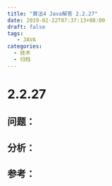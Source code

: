 ```yaml
---
title: "算法4 Java解答 2.2.27"
date: 2019-02-22T07:37:13+08:00
draft: false
tags:
   - JAVA
categories:
  - 技术
  - 归档
---
```



# 2.2.27

## 问题：


## 分析：


## 参考：


